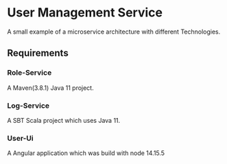 # User Management Service

A small example of a microservice architecture with different Technologies.

## Requirements

### Role-Service

A Maven(3.8.1) Java 11 project.
### Log-Service

A SBT Scala project which uses Java 11.

### User-Ui

A Angular application which was build with node 14.15.5